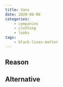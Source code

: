 ```yaml
---
title: Vans
date: 2020-06-06
categories:
    - companies
    - clothing
    - looks
tags:
    - black-lives-matter
---
```


## Reason


## Alternative

